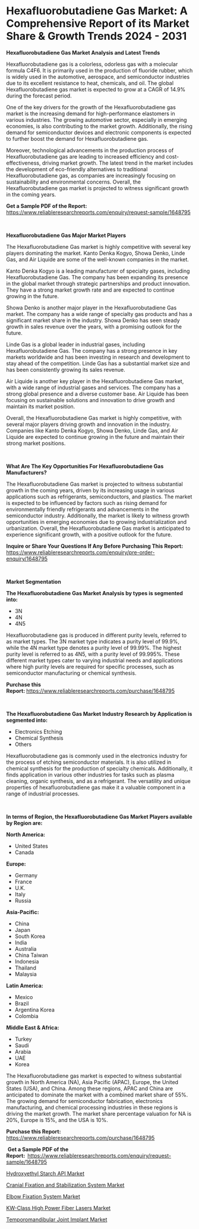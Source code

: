 <p><h1>Hexafluorobutadiene Gas Market: A Comprehensive Report of its Market Share & Growth Trends 2024 - 2031</h1></p><p><strong>Hexafluorobutadiene Gas Market Analysis and Latest Trends</strong></p>
<p><p>Hexafluorobutadiene gas is a colorless, odorless gas with a molecular formula C4F6. It is primarily used in the production of fluoride rubber, which is widely used in the automotive, aerospace, and semiconductor industries due to its excellent resistance to heat, chemicals, and oil. The global Hexafluorobutadiene gas market is expected to grow at a CAGR of 14.9% during the forecast period.</p><p>One of the key drivers for the growth of the Hexafluorobutadiene gas market is the increasing demand for high-performance elastomers in various industries. The growing automotive sector, especially in emerging economies, is also contributing to the market growth. Additionally, the rising demand for semiconductor devices and electronic components is expected to further boost the demand for Hexafluorobutadiene gas.</p><p>Moreover, technological advancements in the production process of Hexafluorobutadiene gas are leading to increased efficiency and cost-effectiveness, driving market growth. The latest trend in the market includes the development of eco-friendly alternatives to traditional Hexafluorobutadiene gas, as companies are increasingly focusing on sustainability and environmental concerns. Overall, the Hexafluorobutadiene gas market is projected to witness significant growth in the coming years.</p></p>
<p><strong>Get a Sample PDF of the Report:&nbsp;</strong> <a href="https://www.reliableresearchreports.com/enquiry/request-sample/1648795">https://www.reliableresearchreports.com/enquiry/request-sample/1648795</a></p>
<p>&nbsp;</p>
<p><strong>Hexafluorobutadiene Gas Major Market Players</strong></p>
<p><p>The Hexafluorobutadiene Gas market is highly competitive with several key players dominating the market. Kanto Denka Kogyo, Showa Denko, Linde Gas, and Air Liquide are some of the well-known companies in the market.</p><p>Kanto Denka Kogyo is a leading manufacturer of specialty gases, including Hexafluorobutadiene Gas. The company has been expanding its presence in the global market through strategic partnerships and product innovation. They have a strong market growth rate and are expected to continue growing in the future.</p><p>Showa Denko is another major player in the Hexafluorobutadiene Gas market. The company has a wide range of specialty gas products and has a significant market share in the industry. Showa Denko has seen steady growth in sales revenue over the years, with a promising outlook for the future.</p><p>Linde Gas is a global leader in industrial gases, including Hexafluorobutadiene Gas. The company has a strong presence in key markets worldwide and has been investing in research and development to stay ahead of the competition. Linde Gas has a substantial market size and has been consistently growing its sales revenue.</p><p>Air Liquide is another key player in the Hexafluorobutadiene Gas market, with a wide range of industrial gases and services. The company has a strong global presence and a diverse customer base. Air Liquide has been focusing on sustainable solutions and innovation to drive growth and maintain its market position.</p><p>Overall, the Hexafluorobutadiene Gas market is highly competitive, with several major players driving growth and innovation in the industry. Companies like Kanto Denka Kogyo, Showa Denko, Linde Gas, and Air Liquide are expected to continue growing in the future and maintain their strong market positions.</p></p>
<p>&nbsp;</p>
<p><strong>What Are The Key Opportunities For Hexafluorobutadiene Gas Manufacturers?</strong></p>
<p><p>The Hexafluorobutadiene Gas market is projected to witness substantial growth in the coming years, driven by its increasing usage in various applications such as refrigerants, semiconductors, and plastics. The market is expected to be influenced by factors such as rising demand for environmentally friendly refrigerants and advancements in the semiconductor industry. Additionally, the market is likely to witness growth opportunities in emerging economies due to growing industrialization and urbanization. Overall, the Hexafluorobutadiene Gas market is anticipated to experience significant growth, with a positive outlook for the future.</p></p>
<p><strong>Inquire or Share Your Questions If Any Before Purchasing This Report:</strong> <a href="https://www.reliableresearchreports.com/enquiry/pre-order-enquiry/1648795">https://www.reliableresearchreports.com/enquiry/pre-order-enquiry/1648795</a></p>
<p>&nbsp;</p>
<p><strong>Market Segmentation</strong></p>
<p><strong>The Hexafluorobutadiene Gas Market Analysis by types is segmented into:</strong></p>
<p><ul><li>3N</li><li>4N</li><li>4N5</li></ul></p>
<p><p>Hexafluorobutadiene gas is produced in different purity levels, referred to as market types. The 3N market type indicates a purity level of 99.9%, while the 4N market type denotes a purity level of 99.99%. The highest purity level is referred to as 4N5, with a purity level of 99.995%. These different market types cater to varying industrial needs and applications where high purity levels are required for specific processes, such as semiconductor manufacturing or chemical synthesis.</p></p>
<p><strong>Purchase this Report:&nbsp;</strong><a href="https://www.reliableresearchreports.com/purchase/1648795">https://www.reliableresearchreports.com/purchase/1648795</a></p>
<p>&nbsp;</p>
<p><strong>The Hexafluorobutadiene Gas Market Industry Research by Application is segmented into:</strong></p>
<p><ul><li>Electronics Etching</li><li>Chemical Synthesis</li><li>Others</li></ul></p>
<p><p>Hexafluorobutadiene gas is commonly used in the electronics industry for the process of etching semiconductor materials. It is also utilized in chemical synthesis for the production of specialty chemicals. Additionally, it finds application in various other industries for tasks such as plasma cleaning, organic synthesis, and as a refrigerant. The versatility and unique properties of hexafluorobutadiene gas make it a valuable component in a range of industrial processes.</p></p>
<p>&nbsp;</p>
<p><strong>In terms of Region, the Hexafluorobutadiene Gas Market Players available by Region are:</strong></p>
<p>
    <p> <strong> North America: </strong>
        <ul>
            <li>United States</li>
            <li>Canada</li>
        </ul>
        </p> 
    <p> <strong> Europe: </strong>
        <ul>
            <li>Germany</li>
            <li>France</li>
            <li>U.K.</li>
            <li>Italy</li>
            <li>Russia</li>
        </ul>
        </p> 
    <p> <strong> Asia-Pacific: </strong>
        <ul>
            <li>China</li>
            <li>Japan</li>
            <li>South Korea</li>
            <li>India</li>
            <li>Australia</li>
            <li>China Taiwan</li>
            <li>Indonesia</li>
            <li>Thailand</li>
            <li>Malaysia</li>
        </ul>
        </p> 
    <p> <strong> Latin America: </strong>
        <ul>
            <li>Mexico</li>
            <li>Brazil</li>
            <li>Argentina Korea</li>
            <li>Colombia</li>
        </ul>
        </p> 
    <p> <strong> Middle East & Africa: </strong>
        <ul>
            <li>Turkey</li>
            <li>Saudi</li>
            <li>Arabia</li>
            <li>UAE</li>
            <li>Korea</li>
        </ul>
    </p>
    </p>
<p><p>The Hexafluorobutadiene gas market is expected to witness substantial growth in North America (NA), Asia Pacific (APAC), Europe, the United States (USA), and China. Among these regions, APAC and China are anticipated to dominate the market with a combined market share of 55%. The growing demand for semiconductor fabrication, electronics manufacturing, and chemical processing industries in these regions is driving the market growth. The market share percentage valuation for NA is 20%, Europe is 15%, and the USA is 10%.</p></p>
<p><strong>Purchase this Report: </strong><a href="https://www.reliableresearchreports.com/purchase/1648795">https://www.reliableresearchreports.com/purchase/1648795</a></p>
<p>&nbsp;<strong>Get a Sample PDF of the Report:&nbsp;&nbsp;</strong><a href="https://www.reliableresearchreports.com/enquiry/request-sample/1648795">https://www.reliableresearchreports.com/enquiry/request-sample/1648795</a></p>
<p><strong></strong></p>
<p><p><a href="https://github.com/nicholepatriciadoylenwnrjr0/Market-Research-Report-List-1/blob/main/hydroxyethyl-starch-api-market.md">Hydroxyethyl Starch API Market</a></p><p><a href="https://github.com/sofayahoo2023/Market-Research-Report-List-3/blob/main/cranial-fixation-and-stabilization-system-market.md">Cranial Fixation and Stabilization System Market</a></p><p><a href="https://github.com/wwwkeltoum/Market-Research-Report-List-2/blob/main/elbow-fixation-system-market.md">Elbow Fixation System Market</a></p><p><a href="https://github.com/gamblestampleyjenny50m5sl6/Market-Research-Report-List-1/blob/main/kw-class-high-power-fiber-lasers-market.md">KW-Class High Power Fiber Lasers Market</a></p><p><a href="https://github.com/joannesouthgate/Market-Research-Report-List-2/blob/main/temporomandibular-joint-implant-market.md">Temporomandibular Joint Implant Market</a></p></p>